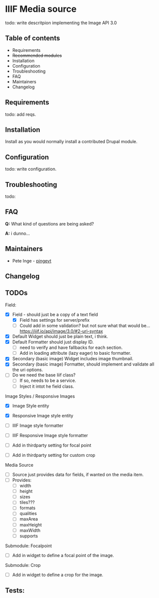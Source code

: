 # IIIF Media source

todo: write descritpion
implementing the Image API 3.0

## Table of contents

- Requirements
- ~~Recommended modules~~
- Installation
- Configuration
- Troubleshooting
- FAQ
- Maintainers
- Changelog

## Requirements

todo: add reqs.

## Installation

Install as you would normally install a contributed Drupal module.

## Configuration

todo: write configuration.

## Troubleshooting

todo:

## FAQ

**Q:** What kind of questions are being asked?

**A:** i dunno...

## Maintainers

- Pete Inge - [pingevt](https://www.drupal.org/u/pingevt)

## Changelog

## TODOs

Field:
- [x] Field - should just be a copy of a text field
  - [x] Field has settings for server/prefix
  - [ ] Could add in some validation? but not sure what that would be... https://iiif.io/api/image/3.0/#2-uri-syntax
- [x] Default Widget should just be plain text, i think.
- [x] Default Formatter should just display ID.
  -  [ ] need to verify and have fallbacks for each section.
  - [ ] Add in loading attribute (lazy eager) to basic formatter.
- [x] Secondary (basic image) Widget includes image thumbnail.
- [x] Secondary (basic image) Formatter, should implement and validate all the uri options.
- [ ] Do we need the base Iiif class?
  - [ ] If so, needs to be a service.
  - [ ] Inject it intot he field class.

Image Styles / Responsive Images
- [x] Image Style entity
- [x] Responsive Image style entity
- [ ] IIIF Image style formatter
- [ ] IIIF Responsive Image style formatter
- [ ] Add in thirdparty setting for focal point
- [ ] Add in thirdparty setting for custom crop


Media Source
- [ ] Source just provides data for fields, if wanted on the media item.
- [ ] Provides:
  - [ ] width
  - [ ] height
  - [ ] sizes
  - [ ] tiles???
  - [ ] formats
  - [ ] qualities
  - [ ] maxArea
  - [ ] maxHeight
  - [ ] maxWidth
  - [ ] supports

Submodule: Focalpoint
- [ ] Add in widget to define a focal point of the image.

Submodule: Crop
- [ ] Add in widget to define a crop for the image.

Tests:
-
